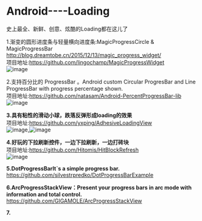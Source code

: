 # Android----Loading
史上最全、新鲜、创意、炫酷的Loading都在这儿了

1.渐变的圆形进度条与轻量横向进度条:MagicProgressCircle & MagicProgressBar http://blog.dreamtobe.cn/2015/12/13/magic_progress_widget/         
项目地址:https://github.com/lingochamp/MagicProgressWidget                                  
![image](https://raw.githubusercontent.com/lingochamp/MagicProgressWidget/master/art/demo.gif)                               


2.支持百分比的 ProgressBar 。Android custom Circular ProgresBar and Line ProgressBar with progress percentage shown.                   
项目地址:https://github.com/natasam/Android-PercentProgressBar-lib                                 
![image](https://github.com/natasam/Android-PercentProgressBar-lib/blob/master/screenshots/video0.gif)


**3.具有粘性的滑动小球，跌落反弹形成loading的效果**    
项目地址:https://github.com/yxping/AdhesiveLoadingView                 
![image](https://raw.githubusercontent.com/yxping/AdhesiveLoadingView/master/half2.gif),![image](https://raw.githubusercontent.com/yxping/AdhesiveLoadingView/master/half1.gif)    


**4.好玩的下拉刷新控件，一边下拉刷新，一边打砖块**    
项目地址:https://github.com/Hitomis/HitBlockRefresh    
![image](https://github.com/Hitomis/HitBlockRefresh/blob/master/preview/HitBlockRefresh.gif)     


**5.DotProgressBarIt`s a simple progress bar.**       
https://github.com/silvestrpredko/DotProgressBarExample       



**6.ArcProgressStackView：Present your progress bars in arc mode with information and total control.**     
https://github.com/GIGAMOLE/ArcProgressStackView                      


**7.**
















